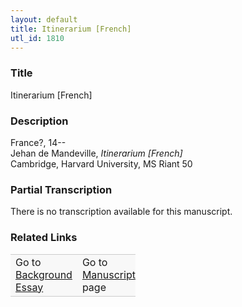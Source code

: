 ```yaml
---  
layout: default  
title: Itinerarium [French]  
utl_id: 1810
---
```


### Title

Itinerarium [French]


### Description

<p>France?, 14--<br />
Jehan de Mandeville, <em>Itinerarium [French]</em><br />
Cambridge, Harvard University, MS Riant 50</p>



### Partial Transcription

<p>There is no transcription available for this manuscript.</p>



### Related Links

<table border="0.5" cellpadding="1" cellspacing="1" style="width: 200px; background-color:#F8F8F8;">
    <tbody style="border-color:#ccc">
        <tr style="border-color:#ccc">
            <td>Go to <a href="https://centerfordigitalhumanities.github.io/Newberry-French-paleography/essay/1810" target="_blank">Background Essay</a></td>
            <td>Go to <a href="https://centerfordigitalhumanities.github.io/Newberry-French-paleography/www/record.html?id=1810" target="_blank">Manuscript</a> page</td>
        </tr>
    </tbody>
</table>

